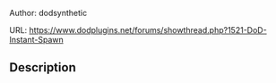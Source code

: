 Author: dodsynthetic

URL: https://www.dodplugins.net/forums/showthread.php?1521-DoD-Instant-Spawn

## Description

